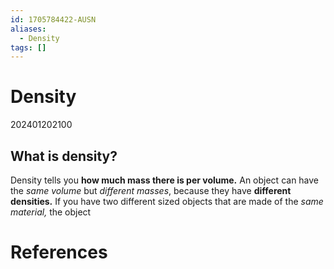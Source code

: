 ```yaml
---
id: 1705784422-AUSN
aliases:
  - Density
tags: []
---
```


# Density
202401202100

## What is density?

Density tells you **how much mass there is per volume.** An object can have the *same volume* but *different masses*, because they have **different densities.** 
If you have two different sized objects that are made of the *same material,* the object




# **References**
